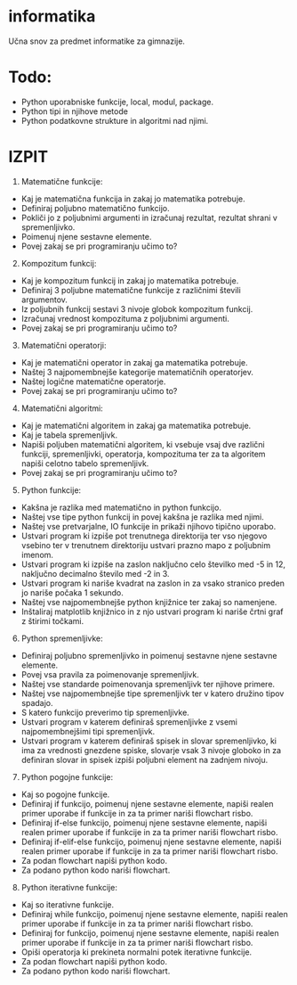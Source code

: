# informatika
Učna snov za predmet informatike za gimnazije.

# Todo:

* Python uporabniske funkcije, local, modul, package.
* Python tipi in njihove metode
* Python podatkovne strukture in algoritmi nad njimi.

# IZPIT

1. Matematične funkcije:
  * Kaj je matematična funkcija in zakaj jo matematika potrebuje.
  * Definiraj poljubno matematično funkcijo.
  * Pokliči jo z poljubnimi argumenti in izračunaj rezultat, rezultat shrani v spremenljivko.
  * Poimenuj njene sestavne elemente.
  * Povej zakaj se pri programiranju učimo to?
2. Kompozitum funkcij:
  * Kaj je kompozitum funkcij in zakaj jo matematika potrebuje.
  * Definiraj 3 poljubne matematične funkcije z različnimi števili argumentov.
  * Iz poljubnih funkcij sestavi 3 nivoje globok kompozitum funkcij.
  * Izračunaj vrednost kompozituma z poljubnimi argumenti.
  * Povej zakaj se pri programiranju učimo to?
3. Matematični operatorji:
  * Kaj je matematični operator in zakaj ga matematika potrebuje.
  * Naštej 3 najpomembnejše kategorije matematičnih operatorjev.
  * Naštej logične matematične operatorje.
  * Povej zakaj se pri programiranju učimo to?
4. Matematični algoritmi:
  * Kaj je matematični algoritem in zakaj ga matematika potrebuje.
  * Kaj je tabela spremenljivk.
  * Napiši poljuben matematični algoritem, ki vsebuje vsaj dve različni funkciji, spremenljivki, operatorja, kompozituma ter za ta algoritem napiši celotno tabelo spremenljivk.
  * Povej zakaj se pri programiranju učimo to?
5. Python funkcije:
  * Kakšna je razlika med matematično in python funkcijo.
  * Naštej vse tipe python funkcij in povej kakšna je razlika med njimi.
  * Naštej vse pretvarjalne, IO funkcije in prikaži njihovo tipično uporabo.
  * Ustvari program ki izpiše pot trenutnega direktorija ter vso njegovo vsebino ter v trenutnem direktoriju ustvari prazno mapo z poljubnim imenom.
  * Ustvari program ki izpiše na zaslon naključno celo številko med -5 in 12, naključno decimalno število med -2 in 3.
  * Ustvari program ki nariše kvadrat na zaslon in za vsako stranico preden jo nariše počaka 1 sekundo.
  * Naštej vse najpomembnejše python knjižnice ter zakaj so namenjene.
  * Inštaliraj matplotlib knjižnico in z njo ustvari program ki nariše črtni graf z štirimi točkami.
6. Python spremenljivke:
  * Definiraj poljubno spremenljivko in poimenuj sestavne njene sestavne elemente.
  * Povej vsa pravila za poimenovanje spremenljivk.
  * Naštej vse standarde poimenovanja spremenljivk ter njihove primere.
  * Naštej vse najpomembnejše tipe spremenljivk ter v katero družino tipov spadajo.
  * S katero funkcijo preverimo tip spremenljivke.
  * Ustvari program v katerem definiraš spremenljivke z vsemi najpomembnejšimi tipi spremenljivk.
  * Ustvari program v katerem definiraš spisek in slovar spremenljivko, ki ima za vrednosti gnezdene spiske, slovarje vsak 3 nivoje globoko in za definiran slovar in spisek izpiši poljubni element na zadnjem nivoju.
7. Python pogojne funkcije:
  * Kaj so pogojne funkcije.
  * Definiraj if funkcijo, poimenuj njene sestavne elemente, napiši realen primer uporabe if funkcije in za ta primer nariši flowchart risbo.
  * Definiraj if-else funkcijo, poimenuj njene sestavne elemente, napiši realen primer uporabe if funkcije in za ta primer nariši flowchart risbo.
  * Definiraj if-elif-else funkcijo, poimenuj njene sestavne elemente, napiši realen primer uporabe if funkcije in za ta primer nariši flowchart risbo.
  * Za podan flowchart napiši python kodo.
  * Za podano python kodo nariši flowchart.
8. Python iterativne funkcije:
  * Kaj so iterativne funkcije.
  * Definiraj while funkcijo, poimenuj njene sestavne elemente, napiši realen primer uporabe if funkcije in za ta primer nariši flowchart risbo.
  * Definiraj for funkcijo, poimenuj njene sestavne elemente, napiši realen primer uporabe if funkcije in za ta primer nariši flowchart risbo.
  * Opiši operatorja ki prekineta normalni potek iterativne funkcije.
  * Za podan flowchart napiši python kodo.
  * Za podano python kodo nariši flowchart.
